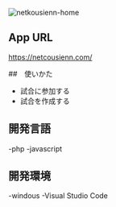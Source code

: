 ![netkousienn-home](https://github.com/ryouga-en/netcousienn/assets/144085135/194814da-e85b-4d2d-a52d-801b15a52b3d)

## App URL
https://netcousienn.com/

##　使いかた
- 試合に参加する
- 試合を作成する
## 開発言語
-php
-javascript
## 開発環境
-windous
-Visual Studio Code

